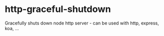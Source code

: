 # http-graceful-shutdown
Gracefully shuts down node http server - can be used with http, express, koa, ...

